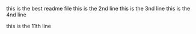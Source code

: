 this is the best readme file
this is the 2nd line
this is the 3nd line
this is the 4nd line

this is the 11th line